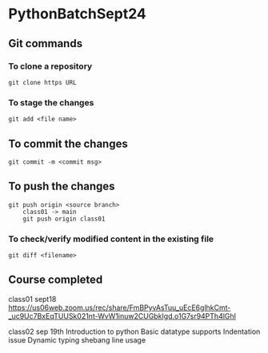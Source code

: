 # PythonBatchSept24
## Git commands
### To clone a repository
    git clone https URL

### To stage the changes
    git add <file name>

## To commit the changes
    git commit -m <commit msg>

## To push the changes
    git push origin <source branch>
        class01 -> main
        git push origin class01

### To check/verify modified content in the existing file
    git diff <filename>





## Course completed

class01 sept18 https://us06web.zoom.us/rec/share/FmBPyvAsTuu_uEcE6glhkCmt-_uc9Uc7BxEqTUUSk021nt-WvW1inuw2CUGbkIgd.o1G7sr94PTh4lGhI

class02 sep 19th
Introduction to python
Basic datatype supports
Indentation issue
Dynamic typing
shebang line usage